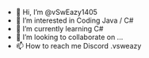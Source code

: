 - 👋 Hi, I’m @vSwEazy1405
- 👀 I’m interested in Coding Java / C#
- 🌱 I’m currently learning C#
- 💞️ I’m looking to collaborate on ...
- 📫 How to reach me Discord .vsweazy

<!---
vSwEazy1405/vSwEazy1405 is a ✨ special ✨ repository because its `README.md` (this file) appears on your GitHub profile.
You can click the Preview link to take a look at your changes.
--->
